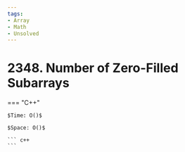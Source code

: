 ```yaml
---
tags:
- Array
- Math
- Unsolved
---
```



# 2348. Number of Zero-Filled Subarrays

=== "C++"

    $Time: O()$

    $Space: O()$

    ``` c++
    ```